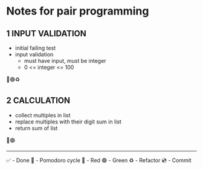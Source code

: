 # Notes for pair programming

## 1 INPUT VALIDATION

- initial failing test
- input validation
  - must have input, must be integer
  - 0 <= integer <= 100

🔴🟢♻️

## 2 CALCULATION
- collect multiples in list
- replace multiples with their digit sum in list
- return sum of list

🔴🟢


***
✅ - Done 🍅 - Pomodoro cycle 🔴 - Red 🟢 - Green ♻️ - Refactor 💿 - Commit